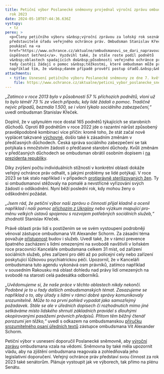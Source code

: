 ```yaml
---
title: Petiční výbor Poslanecké sněmovny projednal výroční zprávu ombudsmana za
  rok 2023
date: 2024-05-10T07:44:36.636Z
vystupy:
  - tz
perex: >
  <p>Členy petičního výboru s&nbsp;výroční zprávou za loňský rok seznámili oba
  představitelé úřadu veřejného ochránce práv. Ombudsman Stanislav Křeček
  poukázal na <a
  href="https://www.ochrance.cz/aktualne/ombudsmanovi_se_dari_napravovat_chyby_uradu_i_prosazovat_systemove_zmeny-_praci_za_rok_2023_shrnul_ve_vyrocni_zprave/">vysokou
  úspěšnost šetření</a>. Vyzdvihl také, že stále roste podíl podnětů
  v&nbsp;oblastech spadajících do&nbsp;působnosti veřejného ochránce práv. Lidé
  tedy častěji žádají o pomoc s&nbsp;těžkostmi, které ombudsman může přímo řešit
  například tím, že v&nbsp;daném případě prověří postup úřadů.&nbsp;&nbsp;</p>
attachments:
  - title: Usnesení petičního výboru Poslanecké sněmovny ze dne 7. května 2024
    file: https://www.ochrance.cz/aktualne/peticni_vybor_poslanecke_snemovny_projednal_vyrocni_zpravu_ombudsmana_za_rok_2023/up0186_zvop_23_t665.pdf
---
```

<p><em>&bdquo;Zatímco v&nbsp;roce 2013 bylo v&nbsp;působnosti 57 % příchozích podnětů, vloni už to bylo téměř 73 % ze všech případu, kdy lidé žádali o pomoc. Tradičně nejvíc případů, bezmála 1.500, se i vloni týkalo sociálního zabezpečení,&ldquo; </em>uvedl ombudsman Stanislav Křeček.</p>

<p>Doplnil, že v uplynulém roce dostal 165 podnětů týkajících se starobních důchodů. Oproti 89 podnětům v roce 2022 jde o razantní nárůst způsobený pravděpodobně kombinací více příčin: kromě toho, že stát začal nově vyplácet takzvané <a href="https://www.ochrance.cz/aktualne/pracovali_jste_v_cesku_i_v_zahranici_a_mate_narok_na_vychovne_diky_ombudsmanovi_muzete_spravu_socialniho_zabezpeceni_pozadat_o_vyhodnejsi_prepocet_duchodu/">výchovné</a>, došlo také k zásadním změnám v předčasných důchodech. Česká správa sociálního zabezpečení se tak potýkala s množstvím žádostí o předčasné starobní důchody. Kvůli změnám v&nbsp;předčasných důchodech se ombudsman obrátil osobním dopisem i <a href="https://www.ochrance.cz/aktualne/zmeny_v_duchodovem_pojisteni_budou_mit_pro_nektere_seniory_vazne_dusledky-_ombudsman_nicmene_ocenuje_ze_prezident_popsal_sve_vyhrady_ke_zmene_pravidel/">na prezidenta republiky</a>.</p>

<p>Díky zvýšení počtu individuálních stížností v&nbsp;konkrétní oblasti dokáže veřejný ochránce práv odhalit, s jakými problémy se lidé potýkají. V&nbsp;roce 2023 se tak stalo například i v&nbsp;případech <a href="https://www.ochrance.cz/aktualne/vyrizovani_zadosti_o_odskodneni_za_protipravni_sterilizace_doprovazeji_na_ministerstvu_zdravotnictvi_pochybeni_zjistil_ombudsman/">protiprávně sterilizovaných žen</a>. Ty si ombudsmanovi stěžovaly na pomalé a nevstřícné vyřizování svých žádostí o odškodnění. Nyní běží poslední rok, kdy mohou ženy o odškodnění požádat.</p>

<p><em>&bdquo;Jsem rád, že petiční výbor naši zprávu o činnosti přijal kladně a ocenil například i naši pomoc </em><a href="https://www.ochrance.cz/aktualne/ukrajinci_v_cesku_ombudsman_jim_nabizi_pomoc_pri_reseni_obtizi/"><em>příchozím z&nbsp;Ukrajiny</em></a><em> nebo výzkum mapující </em><em>pro&shy;měnu velkých ústavů spojenou s rozvojem potřebných sociálních služeb,&ldquo;</em> zhodnotil Stanislav Křeček.</p>

<p>Právě oblasti práv lidí s&nbsp;postižením se ve svém vystoupení podrobněji věnoval zástupce ombudsmana Vít Alexander Schorm. Za zásadní téma považuje <a href="https://www.ochrance.cz/aktualne/pristupnost_verejnych_instituci_stale_pokulhava_ukazaly_vyzkumy-_zastupce_ombudsmana_pripravuje_doporuceni_pro_ministerstva_i_urady/">přístupnost</a> budov i služeb. Uvedl také, že v rámci prevence špatného zacházení s&nbsp;lidmi omezenými na svobodě navštívili v&nbsp;loňském roce pracovníci Kanceláře ombudsmana celkem 31 míst, od zařízení sociálních služeb, přes zařízení pro děti až po policejní cely nebo zařízení poskytující lůžkovou psychiatrickou péči. Upozornil, že v&nbsp;Kanceláři ombudsmana tuto agendu vykonává osm právníků, zatímco například v&nbsp;sousedním Rakousku má oblast dohledu nad právy lidí omezených na svobodě na starosti celá padesátka odborníků.</p>

<p><em>&bdquo;Uvědomujeme si, že naše práce v těchto oblastech&nbsp;nikdy nekončí. Podobné je to u řady dalších ombudsmanských témat. Zasazujeme se například o to, aby úřady s&nbsp;lidmi v&nbsp;rámci dobré správy komunikovaly srozumitelně. Může to na první pohled vypadat jako samozřejmý požadavek. Stále se ale v&nbsp;úředních dopisech či rozhodnutích mimo jiné setkáváme místo lidského shrnutí základních pravidel s dlouhými okopírovanými pasážemi právních předpisů. Přitom těm běžný čtenář porozumí jen těžko,&ldquo;</em> uvedl s&nbsp;odkazem na ombudsmanskou <a href="https://www.ochrance.cz/srozumitelne/">příručku srozumitelného psaní úředních textů</a> zástupce ombudsmana Vít Alexander Schorm.</p>

<p>Petiční výbor v usnesení doporučil Poslanecké sněmovně, aby <a href="https://www.ochrance.cz/dokument/zpravy_pro_poslaneckou_snemovnu_2023/">výroční zprávu</a> ombudsmana vzala na vědomí. Sněmovna by také měla upozornit vládu, aby na zjištění ombudsmana reagovala a zohledňovala jeho legislativní doporučení. Veřejný ochránce práv představí svou činnost za rok 2023 také senátorům. Plánuje vystoupit jak ve výborech, tak přímo na plénu Senátu.</p>
